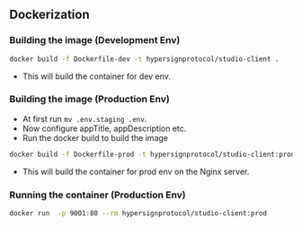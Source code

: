 ## Dockerization

### Building the image (Development Env)

```bash
docker build -f Dockerfile-dev -t hypersignprotocol/studio-client .
```
* This will build the container for dev env.

### Building the image (Production Env)


* At first run `mv .env.staging .env`. 
* Now configure appTitle, appDescription etc.
* Run the docker build to build the image

```bash
docker build -f Dockerfile-prod -t hypersignprotocol/studio-client:prod .
```

* This will build the container for prod env on the Nginx server.


### Running the container (Production Env)

```bash
docker run  -p 9001:80 --rm hypersignprotocol/studio-client:prod
```
